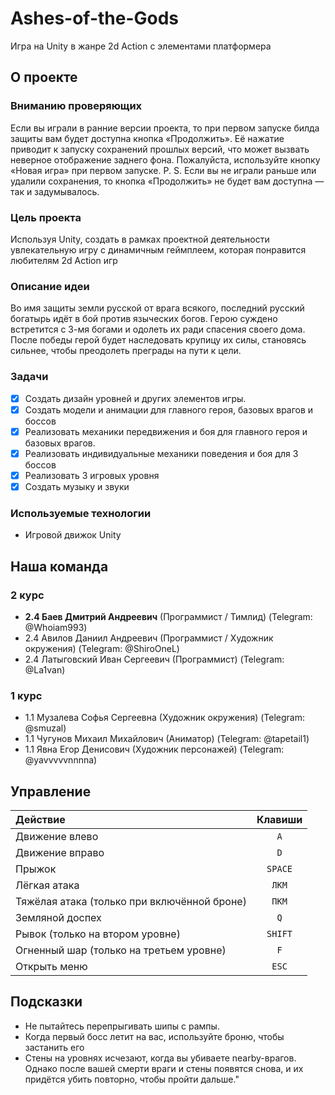 # Ashes-of-the-Gods
Игра на Unity в жанре 2d Action с элементами платформера


## О проекте

### Вниманию проверяющих
Если вы играли в ранние версии проекта, то при первом запуске билда защиты вам будет доступна кнопка «Продолжить». Её нажатие приводит к запуску сохранений прошлых версий, что может вызвать неверное отображение заднего фона. Пожалуйста, используйте кнопку «Новая игра» при первом запуске.
P. S. Если вы не играли раньше или удалили сохранения, то кнопка «Продолжить» не будет вам доступна — так и задумывалось.

### Цель проекта
Используя Unity, создать в рамках проектной деятельности увлекательную игру с динамичным геймплеем, которая понравится любителям 2d Action игр

### Описание идеи
Во имя защиты земли русской от врага всякого, последний русский богатырь идёт в бой против языческих богов. Герою суждено встретится с 3-мя богами и одолеть их ради спасения своего дома. После победы герой будет наследовать крупицу их силы, становясь сильнее, чтобы преодолеть преграды на пути к цели.


### Задачи
- [X] Создать дизайн уровней и других элементов игры.
- [X] Создать модели и анимации для главного героя, базовых врагов и боссов
- [X] Реализовать механики передвижения и боя для главного героя и базовых врагов.
- [X] Реализовать индивидуальные механики поведения и боя для 3 боссов
- [X] Реализовать 3 игровых уровня
- [X] Создать музыку и звуки

### Используемые технологии
- Игровой движок Unity

## Наша команда
</summary>

### 2 курс
- **2.4 Баев Дмитрий Андреевич** (Программист / Тимлид) (Telegram: @Whoiam993)
- 2.4 Авилов Даниил Андреевич (Программист /  Художник окружения) (Telegram: @ShiroOneL)
- 2.4 Латыговский Иван Сергеевич (Программист) (Telegram: @La1van)

### 1 курс
- 1.1 Музалева Софья Сергеевна (Художник окружения) (Telegram: @smuzal)
- 1.1 Чугунов Михаил Михайлович (Аниматор) (Telegram: @tapetail1)
- 1.1 Явна Егор Денисович (Художник персонажей) (Telegram: @yavvvvvnnnna)
</details>

## Управление
| Действие  | Клавиши |
| :---- | :----: |
| Движение влево | `A` |
| Движение вправо | `D` |
| Прыжок | `SPACE` |
| Лёгкая атака | `ЛКМ` |
| Тяжёлая атака (только при включённой броне) | `ПКМ` |
| Земляной доспех | `Q` |
| Рывок (только на втором уровне) | `SHIFT` |
| Огненный шар (только на третьем уровне) | `F` |
| Открыть меню  | `ESC` |

## Подсказки
- Не пытайтесь перепрыгивать шипы с рампы.
- Когда первый босс летит на вас, используйте броню, чтобы застанить его
- Стены на уровнях исчезают, когда вы убиваете nearby-врагов. Однако после вашей смерти враги и стены появятся снова, и их придётся убить повторно, чтобы пройти дальше."

